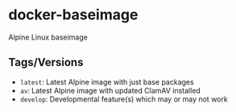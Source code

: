 # docker-baseimage
Alpine Linux baseimage

## Tags/Versions
- `latest`: Latest Alpine image with just base packages
- `av`: Latest Alpine image with updated ClamAV installed
- `develop`: Developmental feature(s) which may or may not work
